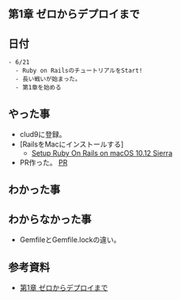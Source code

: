 ## 第1章 ゼロからデプロイまで


## 日付

```
- 6/21
  - Ruby on RailsのチュートリアルをStart!
  - 長い戦いが始まった。
  - 第1章を始める
```

## やった事

- clud9に登録。
- [RailsをMacにインストールする]
  - [Setup Ruby On Rails on macOS 10.12 Sierra](https://gorails.com/setup/osx/10.12-sierra)
- PR作った。
   [PR](https://github.com/Fendo181/RubyonRails_Tutorial/pull/3)


## わかった事


## わからなかった事

- GemfileとGemfile.lockの違い。

## 参考資料

- [第1章 ゼロからデプロイまで](https://railstutorial.jp/chapters/beginning?version=5.0#cha-beginning)
